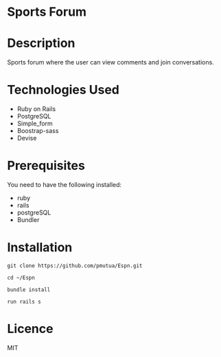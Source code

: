 # Sports Forum
# Description 
Sports forum where the user can view comments and join conversations.

# Technologies Used 

* Ruby on Rails 
* PostgreSQL
* Simple_form
* Boostrap-sass
* Devise

# Prerequisites
You need to have the following installed:
* ruby 
* rails 
* postgreSQL
* Bundler

# Installation

`git clone https://github.com/pmutua/Espn.git`

`cd ~/Espn`

`bundle install `

`run rails s`


# Licence 

MIT 


